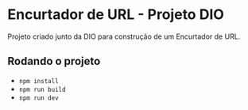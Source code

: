 # Encurtador de URL - Projeto DIO

Projeto criado junto da DIO para construção de um Encurtador de URL.

## Rodando o projeto

- `npm install`
- `npm run build`
- `npm run dev`
